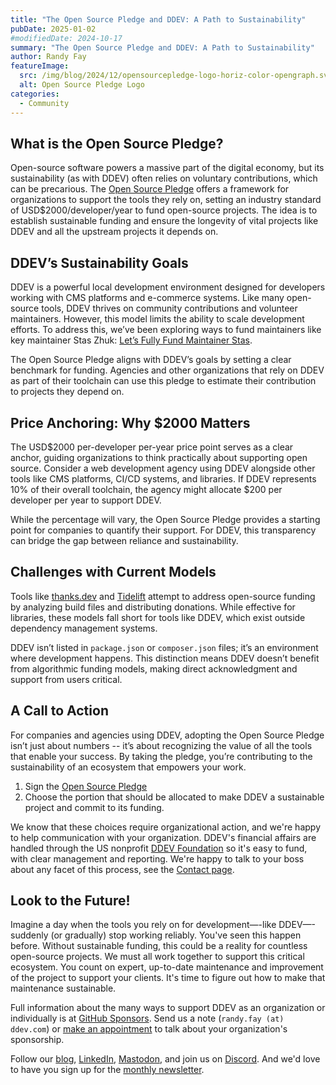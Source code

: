 ```yaml
---
title: "The Open Source Pledge and DDEV: A Path to Sustainability"
pubDate: 2025-01-02
#modifiedDate: 2024-10-17
summary: "The Open Source Pledge and DDEV: A Path to Sustainability"
author: Randy Fay
featureImage:
  src: /img/blog/2024/12/opensourcepledge-logo-horiz-color-opengraph.svg
  alt: Open Source Pledge Logo
categories:
  - Community
---
```


## What is the Open Source Pledge?

Open-source software powers a massive part of the digital economy, but its sustainability (as with DDEV) often relies on voluntary contributions, which can be precarious. The [Open Source Pledge](https://opensourcepledge.com/) offers a framework for organizations to support the tools they rely on, setting an industry standard of USD$2000/developer/year to fund open-source projects. The idea is to establish sustainable funding and ensure the longevity of vital projects like DDEV and all the upstream projects it depends on.

## DDEV’s Sustainability Goals

DDEV is a powerful local development environment designed for developers working with CMS platforms and e-commerce systems. Like many open-source tools, DDEV thrives on community contributions and volunteer maintainers. However, this model limits the ability to scale development efforts. To address this, we’ve been exploring ways to fund maintainers like key maintainer Stas Zhuk: [Let’s Fully Fund Maintainer Stas](lets-fund-stas-maintainer.md).

The Open Source Pledge aligns with DDEV’s goals by setting a clear benchmark for funding. Agencies and other organizations that rely on DDEV as part of their toolchain can use this pledge to estimate their contribution to projects they depend on.

## Price Anchoring: Why $2000 Matters

The USD$2000 per-developer per-year price point serves as a clear anchor, guiding organizations to think practically about supporting open source. Consider a web development agency using DDEV alongside other tools like CMS platforms, CI/CD systems, and libraries. If DDEV represents 10% of their overall toolchain, the agency might allocate $200 per developer per year to support DDEV.

While the percentage will vary, the Open Source Pledge provides a starting point for companies to quantify their support. For DDEV, this transparency can bridge the gap between reliance and sustainability.

## Challenges with Current Models

Tools like [thanks.dev](https://thanks.dev) and [Tidelift](https://tidelift.com/) attempt to address open-source funding by analyzing build files and distributing donations. While effective for libraries, these models fall short for tools like DDEV, which exist outside dependency management systems.

DDEV isn’t listed in `package.json` or `composer.json` files; it’s an environment where development happens. This distinction means DDEV doesn’t benefit from algorithmic funding models, making direct acknowledgment and support from users critical.

## A Call to Action

For companies and agencies using DDEV, adopting the Open Source Pledge isn’t just about numbers -- it’s about recognizing the value of all the tools that enable your success. By taking the pledge, you’re contributing to the sustainability of an ecosystem that empowers your work.

1. Sign the [Open Source Pledge](https://opensourcepledge.com/join/)
2. Choose the portion that should be allocated to make DDEV a sustainable project and commit to its funding.

We know that these choices require organizational action, and we're happy to help communication with your organization. DDEV's financial affairs are handled through the US nonprofit [DDEV Foundation](/foundation) so it's easy to fund, with clear management and reporting. We're happy to talk to your boss about any facet of this process, see the [Contact page](/contact).

## Look to the Future!

Imagine a day when the tools you rely on for development—-like DDEV—-suddenly (or gradually) stop working reliably. You've seen this happen before. Without sustainable funding, this could be a reality for countless open-source projects. We must all work together to support this critical ecosystem. You count on expert, up-to-date maintenance and improvement of the project to support your clients. It's time to figure out how to make that maintenance sustainable.

Full information about the many ways to support DDEV as an organization or individually is at [GitHub Sponsors](https://github.com/sponsors/ddev). Send us a note (`randy.fay (at) ddev.com`) or [make an appointment](https://cal.com/randyfay/30min) to talk about your organization's sponsorship.

Follow our [blog](https://ddev.com/blog/), [LinkedIn](https://www.linkedin.com/company/ddev-foundation), [Mastodon](https://fosstodon.org/@ddev), and join us on [Discord](/s/discord). And we'd love to have you sign up for the [monthly newsletter](/newsletter).
